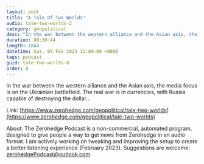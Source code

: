 ```yaml
---
layout: post
title: "A Tale Of Two Worlds"
audio: tale-two-worlds-2
category: geopolitical
desc: "In the war between the western alliance and the Asian axis, the media focus is on the Ukrainian battlefield. The real war is in currencies, with Russia capable of destroying the dollar..."
duration: 00:30:44
length: 1844
datetime: Sat, 04 Feb 2023 12:00:00 +0000
tags: podcast
guid: tale-two-worlds-0
order: 0
---
```

In the war between the western alliance and the Asian axis, the media focus is on the Ukrainian battlefield. The real war is in currencies, with Russia capable of destroying the dollar...

Link: [https://www.zerohedge.com/geopolitical/tale-two-worlds](https://www.zerohedge.com/geopolitical/tale-two-worlds)

About: The Zerohedge Podcast is a non-commercial, automated program, designed to give people a way to get news from Zerohedge in an audio format.  I am actively working on tweaking and improving the setup to create a better listening experience (February 2023).  Suggestions are welcome: [zerohedgePodcast@outlook.com](mailto:zerohedgePodcast@outlook.com)